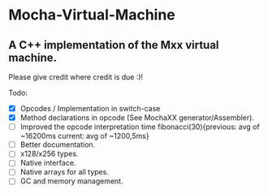# Mocha-Virtual-Machine
A C++ implementation of the Mxx virtual machine.
----
Please give credit where credit is due :)!


Todo:
- [x] Opcodes / Implementation in switch-case
- [x] Method declarations in opcode (See MochaXX generator/Assembler).
- [ ] Improved the opcode interpretation time fibonacci(30){previous: avg of ~16200ms   current: avg of ~1200,5ms}
- [ ] Better documentation.
- [ ] x128/x256 types.
- [ ] Native interface.
- [ ] Native arrays for all types.
- [ ] GC and memory management.